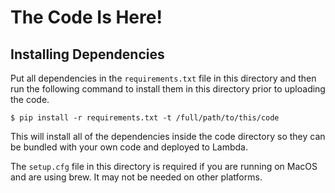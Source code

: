 The Code Is Here!
=================

Installing Dependencies
-----------------------

Put all dependencies in the `requirements.txt` file in this directory and then
run the following command to install them in this directory prior to uploading
the code.

    $ pip install -r requirements.txt -t /full/path/to/this/code

This will install all of the dependencies inside the code directory so they can
be bundled with your own code and deployed to Lambda.

The ``setup.cfg`` file in this directory is required if you are running on
MacOS and are using brew.  It may not be needed on other platforms.

